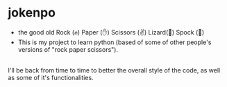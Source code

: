 # jokenpo
- the good old Rock (✊) Paper (✋) Scissors (✌️) Lizard(🦎) Spock (🖖) <br>
- This is my project to learn python (based of some of other people's versions of "rock paper scissors"). <br>
<br>
I'll be back from time to time to better the overall style of the code, as well as some of it's functionalities.  
